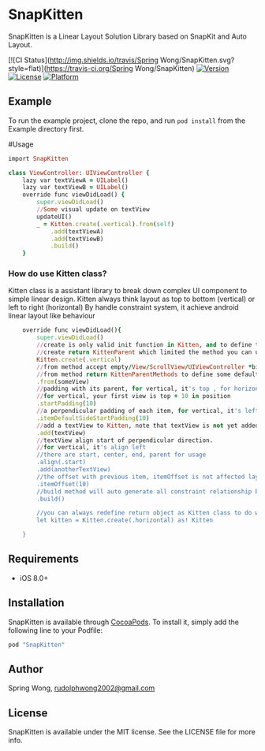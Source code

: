 # SnapKitten

SnapKitten is a Linear Layout Solution Library based on SnapKit and Auto Layout.

[![CI Status](http://img.shields.io/travis/Spring Wong/SnapKitten.svg?style=flat)](https://travis-ci.org/Spring Wong/SnapKitten)
[![Version](https://img.shields.io/cocoapods/v/SnapKitten.svg?style=flat)](http://cocoapods.org/pods/SnapKitten)
[![License](https://img.shields.io/cocoapods/l/SnapKitten.svg?style=flat)](http://cocoapods.org/pods/SnapKitten)
[![Platform](https://img.shields.io/cocoapods/p/SnapKitten.svg?style=flat)](http://cocoapods.org/pods/SnapKitten)

## Example

To run the example project, clone the repo, and run `pod install` from the Example directory first.

#Usage

```ruby
import SnapKitten

class ViewController: UIViewController {
    lazy var textViewA = UILabel()
    lazy var textViewB = UILabel()
    override func viewDidLoad() {
        super.viewDidLoad()
        //Some visual update on textView
        updateUI()
        _ = Kitten.create(.vertical).from(self)
            .add(textViewA)
            .add(textViewB)
            .build()
    }
```

### How do use Kitten class?

Kitten class is a assistant library to break down complex UI component to simple linear design.
Kitten always think layout as top to bottom (vertical) or left to right (horizontal)
By handle constraint system, it achieve android linear layout like behaviour

```ruby
	override func viewDidLoad(){
		super.viewDidLoad()
		//create is only valid init function in Kitten, and to define the direction of your layour
		//create return KittenParent which limited the method you can use
		Kitten.create(.vertical)
		//from method accept empty/View/ScrollView/UIViewController *bind to topLayoutGuide and bottomLayoutGuide
		//from method return KittenParentMethods to define some default value or switch mode
		.from(someView)
		//padding with its parent, for vertical, it's top , for horizontal, it's left
		//for vertical, your first view is top + 10 in position
		.startPadding(10)
		//a perpendicular padding of each item, for vertical, it's left, for horizontal, it's top
		.itemDefaultSideStartPadding(10)
		//add a textView to Kitten, note that textView is not yet added to its parent here, all constraint is setup when build() / rebuild() method call
		.add(textView)
		//textView align start of perpendicular direction.
		//for vertical, it's align left
		//there are start, center, end, parent for usage
		.align(.start)
		.add(anotherTextView)
		//the offset with previous item, itemOffset is not affected layout if child is first item of childs
		.itemOffset(10)
		//build method will auto generate all constraint relationship between those items, and return the container of childs, if no parent in from() method, it will generate a new one
		.build()

		//you can always redefine return object as Kitten class to do what
		let kitten = Kitten.create(.horizontal) as! Kitten

	}
```

## Requirements
- iOS 8.0+

## Installation

SnapKitten is available through [CocoaPods](http://cocoapods.org). To install
it, simply add the following line to your Podfile:

```ruby
pod "SnapKitten"
```

## Author

Spring Wong, rudolphwong2002@gmail.com

## License

SnapKitten is available under the MIT license. See the LICENSE file for more info.
